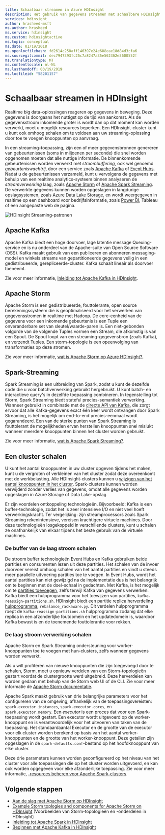 ```yaml
---
title: Schaalbaar streamen in Azure HDInsight
description: Het gebruik van gegevens streamen met schaalbare HDInsight-clusters.
services: hdinsight
author: hrasheed-msft
ms.author: hrasheed
ms.service: hdinsight
ms.custom: hdinsightactive
ms.topic: conceptual
ms.date: 01/19/2018
ms.openlocfilehash: fd2614c258aff146397e24e688eae18d84d3cfa6
ms.sourcegitcommit: dec7947393fc25c7a8247a35e562362e3600552f
ms.translationtype: MT
ms.contentlocale: nl-NL
ms.lasthandoff: 03/19/2019
ms.locfileid: "58201157"
---
```

# <a name="streaming-at-scale-in-hdinsight"></a>Schaalbaar streamen in HDInsight

Realtime big data-oplossingen reageren op gegevens in beweging. Deze gegevens is doorgaans het nuttigst op de tijd van aankomst. Als de gegevensstroom inkomende groter is wordt dan op dat moment kan worden verwerkt, moet u mogelijk resources beperken. Een HDInsight-cluster kunt u kunt ook omhoog schalen om te voldoen aan uw streaming-oplossing door toe te voegen knooppunten op aanvraag.


In een streaming-toepassing, zijn een of meer gegevensbronnen genereren van gebeurtenissen (soms in miljoenen per seconde) die snel worden opgenomen moeten dat alle nuttige informatie. De binnenkomende gebeurtenissen worden verwerkt met *stroombuffering*, ook wel genoemd *gebeurteniswachtrij*, door een service zoals [Apache Kafka](kafka/apache-kafka-introduction.md) of [Event Hubs](https://azure.microsoft.com/services/event-hubs/). Nadat u de gebeurtenissen verzameld, kunt u vervolgens de gegevens met behulp van een realtime analytics-systeem binnen analyseren de *streamverwerking* laag, zoals [Apache Storm](storm/apache-storm-overview.md) of [Apache Spark Streaming](spark/apache-spark-streaming-overview.md). De verwerkte gegevens kunnen worden opgeslagen in langdurige opslagsystemen, zoals [Azure Data Lake Storage](https://azure.microsoft.com/services/storage/data-lake-storage/), en wordt weergegeven in realtime op een dashboard voor bedrijfsinformatie, zoals [Power BI](https://powerbi.microsoft.com), Tableau of een aangepaste web de pagina.


![HDInsight Streaming-patronen](./media/hdinsight-streaming-at-scale-overview/HDInsight-streaming-patterns.png)

## <a name="apache-kafka"></a>Apache Kafka

Apache Kafka biedt een hoge doorvoer, lage latentie message Queuing-service en is nu onderdeel van de Apache-suite van Open Source Software (OSS). Kafka maakt gebruik van een publiceren en abonneren messaging-model en winkels streams van gepartitioneerde gegevens veilig in een gedistribueerde, gerepliceerde-cluster. Kafka schaalt lineair als doorvoer toeneemt.

Zie voor meer informatie, [Inleiding tot Apache Kafka in HDInsight](kafka/apache-kafka-introduction.md).

## <a name="apache-storm"></a>Apache Storm

Apache Storm is een gedistribueerde, fouttolerante, open source berekeningssysteem die is geoptimaliseerd voor het verwerken van gegevensstromen in realtime met Hadoop. De core-eenheid van de gegevens voor een inkomende gebeurtenis is een Tuple een onveranderbare set van sleutel/waarde-paren is. Een niet-gebonden volgorde van de volgende Tuples vormen een Stream, die afkomstig is van een Spout. De Spout loopt van een streaming-gegevensbron (zoals Kafka), en verzendt Tuples. Een storm-topologie is een opeenvolging van transformaties op deze stromen.

Zie voor meer informatie, [wat is Apache Storm op Azure HDInsight?](storm/apache-storm-overview.md).

## <a name="spark-streaming"></a>Spark-Streaming

Spark Streaming is een uitbreiding van Spark, zodat u kunt de dezelfde code die u voor batchverwerking gebruikt hergebruikt. U kunt batch- en interactieve query's in dezelfde toepassing combineren. In tegenstelling tot Storm, Spark Streaming biedt stateful precies-semantiek verwerking. Wanneer gebruikt in combinatie met de [directe API van Kafka](https://spark.apache.org/docs/latest/streaming-kafka-integration.html), die zorgt ervoor dat alle Kafka-gegevens exact één keer wordt ontvangen door Spark Streaming, is het mogelijk om end-to-end precies-eenmaal wordt gegarandeerd. Een van de sterke punten van Spark Streaming is fouttolerant de mogelijkheden ervan herstellen knooppunten snel mislukt wanneer meerdere knooppunten binnen het cluster worden gebruikt.

Zie voor meer informatie, [wat is Apache Spark Streaming?](hdinsight-spark-streaming-overview.md).

## <a name="scaling-a-cluster"></a>Een cluster schalen

U kunt het aantal knooppunten in uw cluster opgeven tijdens het maken, kunt u de vergroten of verkleinen van het cluster zodat deze overeenkomt met de werkbelasting. Alle HDInsight-clusters kunnen u [wijzigen van het aantal knooppunten in het cluster](hdinsight-administer-use-portal-linux.md#scale-clusters). Spark-clusters kunnen worden verwijderd zonder verlies van gegevens, omdat alle gegevens worden opgeslagen in Azure Storage of Data Lake-opslag.

Er zijn voordelen ontkoppeling technologieën. Bijvoorbeeld: Kafka is een buffer-technologie, zodat het is zeer intensieve I/O en niet veel hoeft verwerkingskracht. Ter vergelijking: zijn streamprocessors zoals Spark Streaming rekenintensieve, vereisen krachtigere virtuele machines. Door deze technologieën losgekoppeld in verschillende clusters, kunt u schalen ze onafhankelijk van elkaar tijdens het beste gebruik van de virtuele machines.

### <a name="scale-the-stream-buffering-layer"></a>De buffer van de laag stroom schalen

De stroom buffer technologieën Event Hubs en Kafka gebruiken beide partities en consumenten lezen uit deze partities. Het schalen van de invoer doorvoer vereist omhoog schalen van het aantal partities en vindt u steeds meer parallelle uitvoering partities toe te voegen. In Event Hubs, wordt het aantal partities kan niet gewijzigd na de implementatie dus is het belangrijk om te beginnen met de doel-schaal in gedachten. Met Kafka, is het mogelijk om te [partities toevoegen](https://kafka.apache.org/documentation.html#basic_ops_cluster_expansion), zelfs terwijl Kafka van gegevens verwerken. Kafka biedt een hulpprogramma voor het toewijzen van partities, `kafka-reassign-partitions.sh`. HDInsight biedt een [partitie replica herverdeling hulpprogramma](https://github.com/hdinsight/hdinsight-kafka-tools), `rebalance_rackaware.py`. Dit verdelen hulpprogramma roept de `kafka-reassign-partitions.sh` hulpprogramma zodanig dat elke replica in een afzonderlijke foutdomein en het updatedomein is, waardoor Kafka bewust is en de toenemende fouttolerantie voor rekken.

### <a name="scale-the-stream-processing-layer"></a>De laag stroom verwerking schalen

Apache Storm en Spark Streaming ondersteuning voor worker-knooppunten toe te voegen met hun-clusters, zelfs wanneer gegevens worden verwerkt.

Als u wilt profiteren van nieuwe knooppunten die zijn toegevoegd door te schalen, Storm, moet u opnieuw verdelen van een Storm-topologieën gestart voordat de clustergrootte werd uitgebreid. Deze herverdelen kan worden gedaan met behulp van de Storm web UI of de CLI. Zie voor meer informatie de [Apache Storm documentatie](https://storm.apache.org/documentation/Understanding-the-parallelism-of-a-Storm-topology.html).

Apache Spark maakt gebruik van drie belangrijke parameters voor het configureren van de omgeving, afhankelijk van de toepassingsvereisten: `spark.executor.instances`, `spark.executor.cores`, en `spark.executor.memory`. Een *executor* is een proces dat voor een Spark-toepassing wordt gestart. Een executor wordt uitgevoerd op de worker-knooppunt en is verantwoordelijk voor het uitvoeren van taken van de toepassing. Het standaardaantal Executor en de grootte van de executor voor elk cluster worden berekend op basis van het aantal worker-knooppunten en de grootte van het worker-knooppunt. Deze getallen zijn opgeslagen in de `spark-defaults.conf`-bestand op het hoofdknooppunt van elke cluster.

Deze drie parameters kunnen worden geconfigureerd op het niveau van het cluster voor alle toepassingen die op het cluster worden uitgevoerd, en kan ook worden opgegeven voor elke afzonderlijke toepassing. Zie voor meer informatie, [-resources beheren voor Apache Spark-clusters](spark/apache-spark-resource-manager.md).

## <a name="next-steps"></a>Volgende stappen

* [Aan de slag met Apache Storm op HDInsight](storm/apache-storm-tutorial-get-started-linux.md)
* [Example Storm toplogies and components for Apache Storm on HDInsight](storm/apache-storm-example-topology.md) (Voorbeelden van Storm-topologieën en -onderdelen in HDInsight)
* [Inleiding tot Apache Spark in HDInsight](spark/apache-spark-overview.md)
* [Beginnen met Apache Kafka in HDInsight](kafka/apache-kafka-get-started.md)
